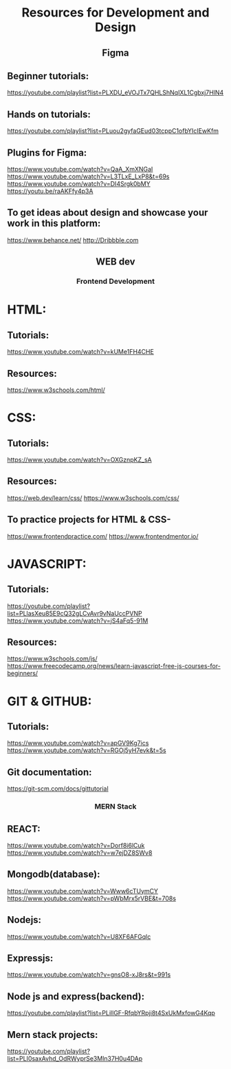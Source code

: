 <h1 align="center">Resources for Development and Design</h1>

<h2 align="center">Figma</h2>

## Beginner tutorials:
https://youtube.com/playlist?list=PLXDU_eVOJTx7QHLShNqIXL1Cgbxj7HlN4
## Hands on tutorials:
https://youtube.com/playlist?list=PLuou2gyfaGEud03tcppC1ofbYIcIEwKfm
## Plugins for Figma:
https://www.youtube.com/watch?v=QaA_XmXNGaI
https://www.youtube.com/watch?v=L3TLxE_LxP8&t=69s
https://www.youtube.com/watch?v=DI4Srgk0bMY
https://youtu.be/raAKFfy4p3A
## To get ideas about design and showcase your work in this platform:
https://www.behance.net/
http://Dribbble.com

<h2 align="center">WEB dev</h2>

<h3 align="center">Frontend Development</h3>

# HTML:
## Tutorials:
https://www.youtube.com/watch?v=kUMe1FH4CHE
## Resources:
https://www.w3schools.com/html/

# CSS:
## Tutorials:
https://www.youtube.com/watch?v=OXGznpKZ_sA
## Resources:
https://web.dev/learn/css/
https://www.w3schools.com/css/

## To practice projects for HTML & CSS- 
https://www.frontendpractice.com/
https://www.frontendmentor.io/

# JAVASCRIPT:
## Tutorials:
https://youtube.com/playlist?list=PLlasXeu85E9cQ32gLCvAvr9vNaUccPVNP
https://www.youtube.com/watch?v=jS4aFq5-91M
## Resources:
https://www.w3schools.com/js/
https://www.freecodecamp.org/news/learn-javascript-free-js-courses-for-beginners/


# GIT & GITHUB:
## Tutorials:
https://www.youtube.com/watch?v=apGV9Kg7ics
https://www.youtube.com/watch?v=RGOj5yH7evk&t=5s
## Git documentation:
https://git-scm.com/docs/gittutorial

<h3 align="center">MERN Stack</h3>

## REACT:
https://www.youtube.com/watch?v=Dorf8i6lCuk
https://www.youtube.com/watch?v=w7ejDZ8SWv8

## Mongodb(database):
https://www.youtube.com/watch?v=Www6cTUymCY
https://www.youtube.com/watch?v=pWbMrx5rVBE&t=708s

## Nodejs:
https://www.youtube.com/watch?v=U8XF6AFGqlc

## Expressjs:
https://www.youtube.com/watch?v=gnsO8-xJ8rs&t=991s
## Node js and express(backend): 
https://youtube.com/playlist?list=PLillGF-RfqbYRpji8t4SxUkMxfowG4Kqp


## Mern stack projects:
https://youtube.com/playlist?list=PLI0saxAvhd_OdRWyprSe3Mln37H0u4DAp
